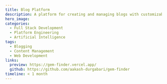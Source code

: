 ```yaml
---
title: Blog Platform
description: A platform for creating and managing blogs with customizable templates.
hero_image: 
categories:
  - Full Stack Development
  - Platform Engineering
  - Artificial Intelligence
tags:
  - Blogging
  - Content Management
  - Web Development
links:
  preview: https://gem-finder.vercel.app/
  github: https://github.com/aakash-durgabari/gem-finder
timeline: < 1 month
---
```

